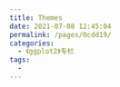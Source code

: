 ```yaml
---
title: Themes
date: 2021-07-08 12:45:04
permalink: /pages/0cdd19/
categories:
  - 《ggplot2》专栏
tags:
  - 
---
```

